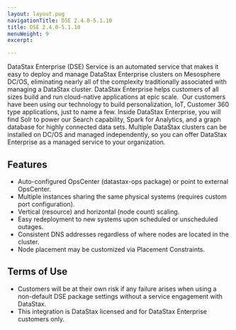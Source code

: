 ```yaml
---
layout: layout.pug
navigationTitle: DSE 2.4.0-5.1.10
title: DSE 2.4.0-5.1.10
menuWeight: 9
excerpt:

---
```


DataStax Enterprise (DSE) Service is an automated service that makes it easy to deploy and manage DataStax Enterprise clusters on Mesosphere DC/OS, eliminating nearly all of the complexity traditionally associated with managing a DataStax cluster. DataStax Enterprise helps customers of all sizes build and run cloud-native applications at epic scale.  Our customers have been using our technology to build personalization, IoT, Customer 360 type applications, just to name a few.  Inside DataStax Enterprise, you will find Solr to power our Search capability, Spark for Analytics, and a graph database for highly connected data sets. Multiple DataStax clusters can be installed on DC/OS and managed independently, so you can offer DataStax Enterprise as a managed service to your organization.

## Features

- Auto-configured OpsCenter (datastax-ops package) or point to external OpsCenter.
- Multiple instances sharing the same physical systems (requires custom port configuration).
- Vertical (resource) and horizontal (node count) scaling.
- Easy redeployment to new systems upon scheduled or unscheduled outages.
- Consistent DNS addresses regardless of where nodes are located in the cluster.
- Node placement may be customized via Placement Constraints.


## Terms of Use

- Customers will be at their own risk if any failure arises when using a non-default DSE package settings without a service engagement with DataStax.
- This integration is DataStax licensed and for DataStax Enterprise customers only.
